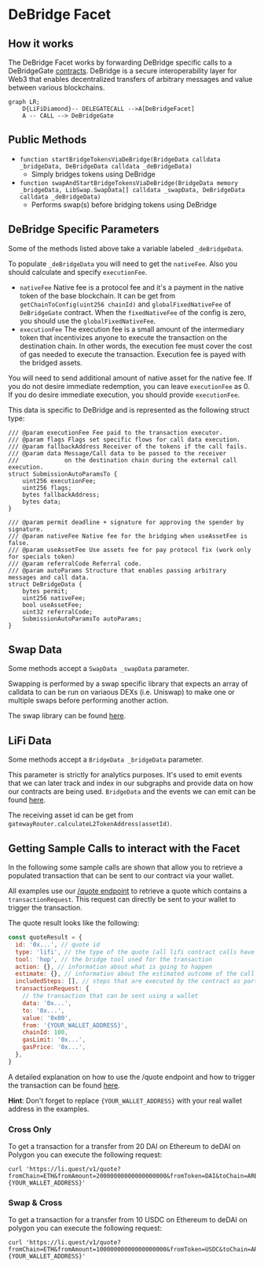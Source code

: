 # DeBridge Facet

## How it works

The DeBridge Facet works by forwarding DeBridge specific calls to a DeBridgeGate [contracts](https://docs.debridge.finance/contracts/mainnet-addresses). DeBridge is a secure interoperability layer for Web3 that enables decentralized transfers of arbitrary messages and value between various blockchains.

```mermaid
graph LR;
    D{LiFiDiamond}-- DELEGATECALL -->A[DeBridgeFacet]
    A -- CALL --> DeBridgeGate
```

## Public Methods

- `function startBridgeTokensViaDeBridge(BridgeData calldata _bridgeData, DeBridgeData calldata _deBridgeData)`
  - Simply bridges tokens using DeBridge
- `function swapAndStartBridgeTokensViaDeBridge(BridgeData memory _bridgeData, LibSwap.SwapData[] calldata _swapData, DeBridgeData calldata _deBridgeData)`
  - Performs swap(s) before bridging tokens using DeBridge

## DeBridge Specific Parameters

Some of the methods listed above take a variable labeled `_deBridgeData`.

To populate `_deBridgeData` you will need to get the `nativeFee`. Also you should calculate and specify `executionFee`.
- `nativeFee`
  Native fee is a protocol fee and it's a payment in the native token of the base blockchain.
  It can be get from `getChainToConfig(uint256 chainId)` and `globalFixedNativeFee` of `DeBridgeGate` contract. When the `fixedNativeFee` of the config is zero, you should use the `globalFixedNativeFee`.
- `executionFee`
   The execution fee is a small amount of the intermediary token that incentivizes anyone to execute the transaction on the destination chain. In other words, the execution fee must cover the cost of gas needed to execute the transaction. Execution fee is payed with the bridged assets.

You will need to send additional amount of native asset for the native fee.
If you do not desire immediate redemption, you can leave `executionFee` as 0. If you do desire immediate execution, you should provide `executionFee`.

This data is specific to DeBridge and is represented as the following struct type:

```solidity
/// @param executionFee Fee paid to the transaction executor.
/// @param flags Flags set specific flows for call data execution.
/// @param fallbackAddress Receiver of the tokens if the call fails.
/// @param data Message/Call data to be passed to the receiver
///             on the destination chain during the external call execution.
struct SubmissionAutoParamsTo {
    uint256 executionFee;
    uint256 flags;
    bytes fallbackAddress;
    bytes data;
}

/// @param permit deadline + signature for approving the spender by signature.
/// @param nativeFee Native fee for the bridging when useAssetFee is false.
/// @param useAssetFee Use assets fee for pay protocol fix (work only for specials token)
/// @param referralCode Referral code.
/// @param autoParams Structure that enables passing arbitrary messages and call data.
struct DeBridgeData {
    bytes permit;
    uint256 nativeFee;
    bool useAssetFee;
    uint32 referralCode;
    SubmissionAutoParamsTo autoParams;
}

```

## Swap Data

Some methods accept a `SwapData _swapData` parameter.

Swapping is performed by a swap specific library that expects an array of calldata to can be run on variaous DEXs (i.e. Uniswap) to make one or multiple swaps before performing another action.

The swap library can be found [here](../src/Libraries/LibSwap.sol).

## LiFi Data

Some methods accept a `BridgeData _bridgeData` parameter.

This parameter is strictly for analytics purposes. It's used to emit events that we can later track and index in our subgraphs and provide data on how our contracts are being used. `BridgeData` and the events we can emit can be found [here](../src/Interfaces/ILiFi.sol).

The receiving asset id can be get from `gatewayRouter.calculateL2TokenAddress(assetId)`.

## Getting Sample Calls to interact with the Facet

In the following some sample calls are shown that allow you to retrieve a populated transaction that can be sent to our contract via your wallet.

All examples use our [/quote endpoint](https://apidocs.li.finance/reference/get_quote-1) to retrieve a quote which contains a `transactionRequest`. This request can directly be sent to your wallet to trigger the transaction.

The quote result looks like the following:

```javascript
const quoteResult = {
  id: '0x...', // quote id
  type: 'lifi', // the type of the quote (all lifi contract calls have the type "lifi")
  tool: 'hop', // the bridge tool used for the transaction
  action: {}, // information about what is going to happen
  estimate: {}, // information about the estimated outcome of the call
  includedSteps: [], // steps that are executed by the contract as part of this transaction, e.g. a swap step and a cross step
  transactionRequest: {
    // the transaction that can be sent using a wallet
    data: '0x...',
    to: '0x...',
    value: '0x00',
    from: '{YOUR_WALLET_ADDRESS}',
    chainId: 100,
    gasLimit: '0x...',
    gasPrice: '0x...',
  },
}
```

A detailed explanation on how to use the /quote endpoint and how to trigger the transaction can be found [here](https://apidocs.li.finance/reference/how-to-transfer-tokens).

**Hint**: Don't forget to replace `{YOUR_WALLET_ADDRESS}` with your real wallet address in the examples.

### Cross Only

To get a transaction for a transfer from 20 DAI on Ethereum to deDAI on Polygon you can execute the following request:

```shell
curl 'https://li.quest/v1/quote?fromChain=ETH&fromAmount=20000000000000000000&fromToken=DAI&toChain=ARB&toToken=deDAI&slippage=0.03&allowBridges=polygon&fromAddress={YOUR_WALLET_ADDRESS}'
```

### Swap & Cross

To get a transaction for a transfer from 10 USDC on Ethereum to deDAI on polygon you can execute the following request:

```shell
curl 'https://li.quest/v1/quote?fromChain=ETH&fromAmount=10000000000000000000&fromToken=USDC&toChain=ARB&toToken=deDAI&slippage=0.03&allowBridges=polygon&fromAddress={YOUR_WALLET_ADDRESS}'
```
